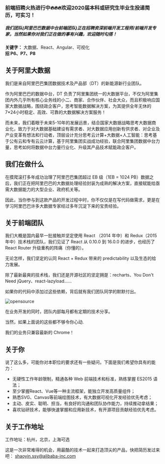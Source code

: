 ### 前端招聘火热进行中🔥🔥🔥欢迎2020届本科或研究生毕业生投递简历，可实习！
##### 我们团队(阿里巴巴数据中台前端团队)正在招聘资深前端开发工程师/前端开发专家，当然如果你对我们正在做的事有兴趣，欢迎随时勾搭！

**关键字：** 大数据、React、Angular、可视化  
**招 P6、P7、P8**

## 关于阿里大数据

我们是来自阿里巴巴集团数据技术及产品部（DT）的新能源新行业团队。

作为阿里巴巴的数据中台，DT 负责了阿里集团统一的大数据平台，不仅为阿里集团内外几乎所有核心业务线的小二、商家、合作伙伴、社会大众，而且积极响应国家大数据战略，围绕政企客户，思考智能数据解决方案，为其提供全年无休的7*24小时稳定、高效、可靠的大数据解决方案服务！

而未来，我们着眼于未来5-10年的发展远景，结合国家大数据战略思考大数据商业化，致力于对大数据基础建设有需求者、对大数据应用创新有供求者、对企业及产业变革有想法和行动者，顶层设计充分思考云计算+大数据+人工智能：思考基于公有云和专有云云计算，基于阿里集团实战成功经验，联合阿里集团数据中台力量，思考如何将数据中台力量行业化、升级其产品技术赋能政企客户。

## 我们在做什么

在摸爬滚打多年成功治理了阿里巴巴集团超过 EB 级（1EB = 1024 PB）数据之后，我们正在把阿里巴巴的大数据处理经验封装为成熟的解决方案，直接赋能给亟需大数据能力的大型企业、政府机关等。

因此，当你参与到这款产品的开发过程中时，你不仅仅是在写代码做需求，更是在学习阿里巴巴许多大数据专家经过多年沉淀下来的宝贵经验。

## 关于前端团队

我们大概是国内最早一批接触并坚定使用 React （2014 年中）和 Redux（2015 年中）技术栈的团队，我们见证了 React 从 0.10.0 到 16.0.0 的进步，也经历了 React Router 升级重构的阵痛（你懂的）。

无论怎样，我们坚定的认同 React + Redux 带来的 predictability 以及生态的给力发展。

除了最新最爽的技术栈，我们还是开源社区的坚定拥趸：recharts、You Don't Need jQuery、react-lazyload……

如果你的代码中添加过这些依赖，背后就有我们团队同学的默默付出。

![opensource](https://img.alicdn.com/tfs/TB1tspIvTmWBKNjSZFBXXXxUFXa-1552-458.jpg)

在业务开发的同时，团队内部每月都有定期的技术分享。

当然，如果上面说的这些都不够令你心动.

我们的业务只兼容最新的 Chrome！

## 关于你

说了这么多，可能你对本职位的要求还有一些疑问，下面是我们希望你具有的能力：

- 无硬性工作年龄限制，精通各种 Web 前端技术和标准，熟练掌握 ES2015 语法；
- 至少掌握React、Vue等一种主流框架，能独立开发高质量组件；
- 熟悉SVG、Canvas等前端绘图技术，有大数据可视化开发经验优先考虑；
- 主动、皮实、聪明、担当，有良好的沟通和团队协作能力，持续推动拿结果；
- 喜欢钻研技术，能够快速掌握和应用新技术，有开源项目贡献经验优先考虑。

## 关于工作地址
工作地址：杭州，北京，上海可选

这是一次非常难得的机会，用最酷的技术一起来打造顶尖的产品，快把简历发过来吧：
shaoyin.ssy@alibaba-inc.com
